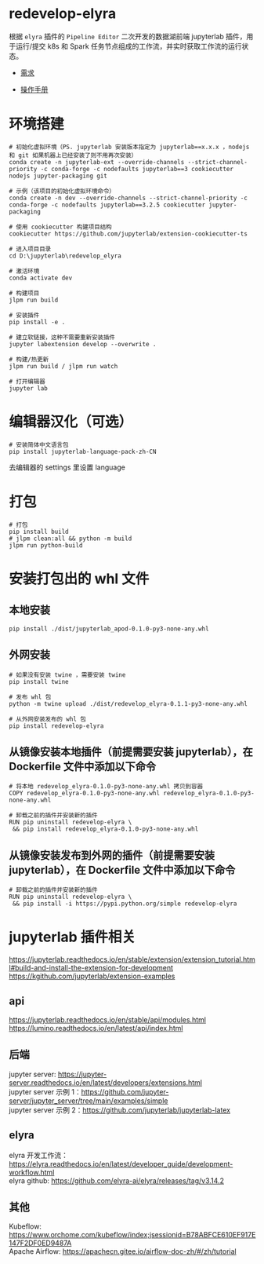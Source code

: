 # redevelop-elyra

根据 `elyra` 插件的 `Pipeline Editor` 二次开发的数据湖前端 jupyterlab 插件，用于运行/提交 k8s 和 Spark 任务节点组成的工作流，并实时获取工作流的运行状态。

- [需求](%E5%B7%A5%E4%BD%9C%E6%B5%81%E5%88%9B%E5%BB%BA%E5%8F%8A%E8%BF%90%E8%A1%8C.docx)

- [操作手册](%E6%93%8D%E4%BD%9C%E6%89%8B%E5%86%8C.docx)

# 环境搭建

```shell
# 初始化虚拟环境（PS. jupyterlab 安装版本指定为 jupyterlab==x.x.x ，nodejs 和 git 如果机器上已经安装了则不用再次安装）
conda create -n jupyterlab-ext --override-channels --strict-channel-priority -c conda-forge -c nodefaults jupyterlab==3 cookiecutter nodejs jupyter-packaging git

# 示例（该项目的初始化虚拟环境命令）
conda create -n dev --override-channels --strict-channel-priority -c conda-forge -c nodefaults jupyterlab==3.2.5 cookiecutter jupyter-packaging

# 使用 cookiecutter 构建项目结构
cookiecutter https://github.com/jupyterlab/extension-cookiecutter-ts

# 进入项目目录
cd D:\jupyterlab\redevelop_elyra

# 激活环境
conda activate dev

# 构建项目
jlpm run build

# 安装插件
pip install -e .

# 建立软链接，这种不需要重新安装插件
jupyter labextension develop --overwrite .

# 构建/热更新
jlpm run build / jlpm run watch

# 打开编辑器
jupyter lab
```

# 编辑器汉化（可选）

```shell
# 安装简体中文语言包
pip install jupyterlab-language-pack-zh-CN
```

去编辑器的 settings 里设置 language

# 打包

```shell
# 打包
pip install build
# jlpm clean:all && python -m build
jlpm run python-build
```

# 安装打包出的 whl 文件

## 本地安装

```shell
pip install ./dist/jupyterlab_apod-0.1.0-py3-none-any.whl
```

## 外网安装

```shell
# 如果没有安装 twine ，需要安装 twine
pip install twine

# 发布 whl 包
python -m twine upload ./dist/redevelop_elyra-0.1.1-py3-none-any.whl

# 从外网安装发布的 whl 包
pip install redevelop-elyra
```

## 从镜像安装本地插件（前提需要安装 jupyterlab），在 Dockerfile 文件中添加以下命令

```shell
# 将本地 redevelop_elyra-0.1.0-py3-none-any.whl 拷贝到容器
COPY redevelop_elyra-0.1.0-py3-none-any.whl redevelop_elyra-0.1.0-py3-none-any.whl

# 卸载之前的插件并安装新的插件
RUN pip uninstall redevelop-elyra \
 && pip install redevelop_elyra-0.1.0-py3-none-any.whl

```

## 从镜像安装发布到外网的插件（前提需要安装 jupyterlab），在 Dockerfile 文件中添加以下命令

```shell
# 卸载之前的插件并安装新的插件
RUN pip uninstall redevelop-elyra \
 && pip install -i https://pypi.python.org/simple redevelop-elyra
```

# jupyterlab 插件相关

https://jupyterlab.readthedocs.io/en/stable/extension/extension_tutorial.html#build-and-install-the-extension-for-development  
https://kgithub.com/jupyterlab/extension-examples

## api

https://jupyterlab.readthedocs.io/en/stable/api/modules.html  
https://lumino.readthedocs.io/en/latest/api/index.html

## 后端

jupyter server: https://jupyter-server.readthedocs.io/en/latest/developers/extensions.html  
jupyter server 示例 1：https://github.com/jupyter-server/jupyter_server/tree/main/examples/simple  
jupyter server 示例 2：https://github.com/jupyterlab/jupyterlab-latex

## elyra

elyra 开发工作流：https://elyra.readthedocs.io/en/latest/developer_guide/development-workflow.html  
elyra github: https://github.com/elyra-ai/elyra/releases/tag/v3.14.2

## 其他

Kubeflow: https://www.orchome.com/kubeflow/index;jsessionid=B78ABFCE610EF917E147F2DF0ED9487A  
Apache Airflow: https://apachecn.gitee.io/airflow-doc-zh/#/zh/tutorial
